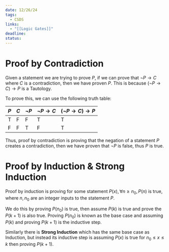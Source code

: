 ```yaml
---
date: 12/26/24
tags:
  - CSDS
links:
  - "[[Logic Gates]]"
deadline: 
status:
---
```

# Proof by Contradiction
Given a statement we are trying to prove $P$, if we can prove that $\neg P\rightarrow C$ where $C$ is a contradiction, then we have proven $P$. This is because $(\neg P\rightarrow C)\rightarrow P$ is a Tautology. 

To prove this, we can use the following truth table:

| $P$ | $C$ | $\neg P$ | $\neg P \rightarrow C$ | $(\neg P\rightarrow C)\rightarrow P$ |
| --- | --- | -------- | ---------------------- | ------------------------------------ |
| T   | F   | F        | T                      | T                                    |
| F   | F   | T        | F                      | T                                    |

Thus, proof by contradiction is proving that the negation of a statement $P$ creates a contradiction, then we have proven that $\neg P$ is false, thus $P$ is true.
# Proof by Induction & Strong Induction
Proof by induction is proving for some statement $P(x), \forall n\geq n_0,P(n)$ is true, where $n, n_0$ are an integer inputs to the statement $P$.

We do this by proving $P(n_0)$ is true, then assume $P(k)$ is true and prove the  $P(k+1)$ is also true. Proving $P(n_0)$ is known as the base case and assuming $P(k)$ and proving $P(k+1)$ is the inductive step.

Similarly there is **Strong Induction** which has the same base case as Induction, but instead its inductive step is assuming $P(x)$ is true for $n_{0}\leq x \leq k$ then proving $P(k+1)$.